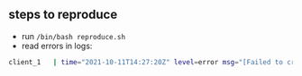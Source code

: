 ## steps to reproduce
* run `/bin/bash reproduce.sh`
* read errors in logs: 
```bash
client_1   | time="2021-10-11T14:27:20Z" level=error msg="[Failed to create producer]" error="server error: PersistenceError: org.apache.bookkeeper.mledger.ManagedLedgerException: Error while recovering ledger" producerID=11 producer_name=pulsar-cluster-1-5 topic="persistent://public/default/my-topic5-partition-1"
```